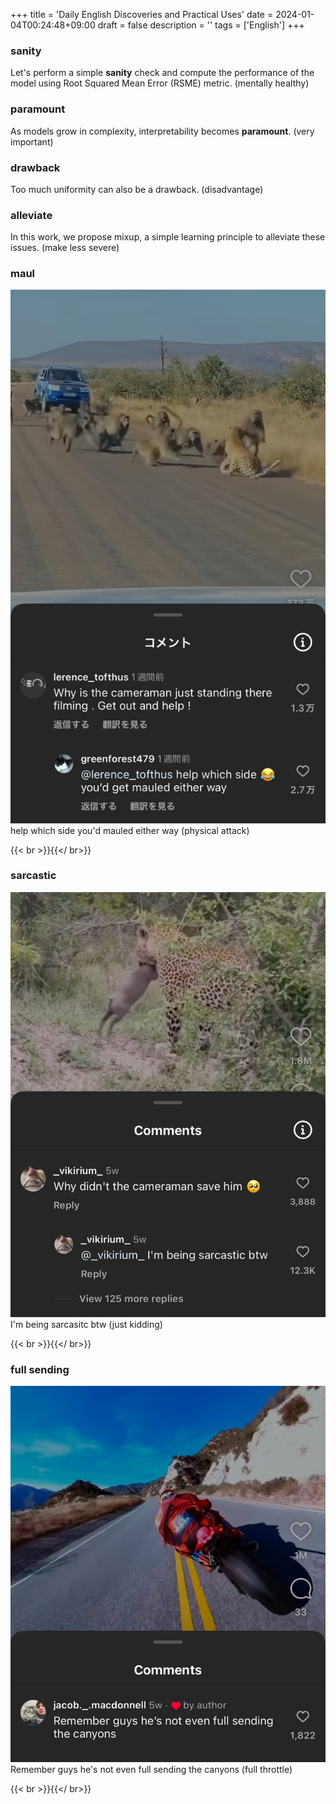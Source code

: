 +++
title = 'Daily English Discoveries and Practical Uses'
date = 2024-01-04T00:24:48+09:00
draft = false
description = ''
tags = ['English']
+++
### sanity
Let's perform a simple **sanity** check and compute the performance of the model using Root Squared Mean Error (RSME) metric. (mentally healthy)

### paramount
As models grow in complexity, interpretability becomes **paramount**. (very important)



### drawback
Too much uniformity can also be a drawback. (disadvantage)

### alleviate
In this work, we propose mixup, a simple learning principle to alleviate these issues. (make less severe)

### maul
![Image alt](images/maul.jpg)
help which side you'd mauled either way
(physical attack)

{{< br >}}{{</ br>}}
### sarcastic
<!-- {{< figure src="images/sarcastic.jpeg" class="center" width="450" float="left">}} -->
![Image alt](images/sarcastic.jpeg)
I'm being sarcasitc btw
(just kidding)

{{< br >}}{{</ br>}}
### full sending
<!-- {{< figure src="images/fullsending.jpeg" class="center" width="450" float="right" margin="0px">}} -->
![Image alt](images/fullsending.jpeg)
Remember guys he's not even full sending the canyons
(full throttle)

{{< br >}}{{</ br>}}